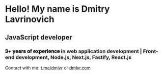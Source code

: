 <h1 align="left">Hello! My name is Dmitry Lavrinovich</h1>
<h2 align="left">JavaScript developer</h2>
<h3 align="left">𝟑+ 𝐲𝐞𝐚𝐫𝐬 𝐨𝐟 𝐞𝐱𝐩𝐞𝐫𝐢𝐞𝐧𝐜𝐞 in web application development | Front-end development, Node.js, Next.js, Fastify, React.js</h3>
Contact with me: <a href="https://t.me/dmlvr">t.me/dmlvr</a> or <a href="https://dmlvr.com">dmlvr.com</a>
